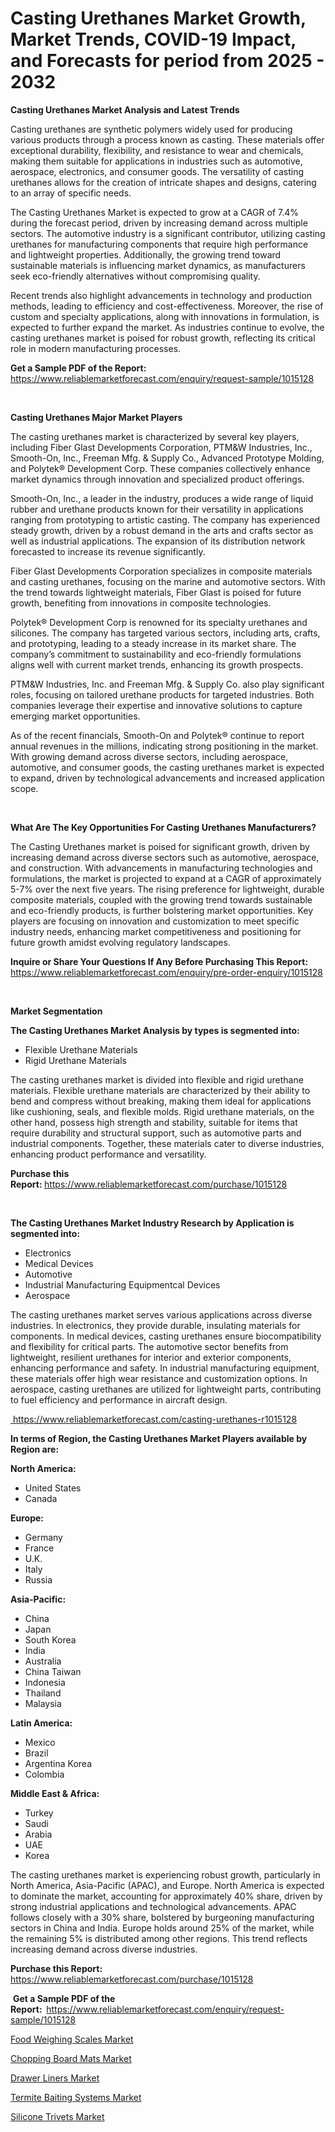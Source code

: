 <p><h1>Casting Urethanes Market Growth, Market Trends, COVID-19 Impact, and Forecasts for period from 2025 - 2032</h1></p><p><strong>Casting Urethanes Market Analysis and Latest Trends</strong></p>
<p><p>Casting urethanes are synthetic polymers widely used for producing various products through a process known as casting. These materials offer exceptional durability, flexibility, and resistance to wear and chemicals, making them suitable for applications in industries such as automotive, aerospace, electronics, and consumer goods. The versatility of casting urethanes allows for the creation of intricate shapes and designs, catering to an array of specific needs. </p><p>The Casting Urethanes Market is expected to grow at a CAGR of 7.4% during the forecast period, driven by increasing demand across multiple sectors. The automotive industry is a significant contributor, utilizing casting urethanes for manufacturing components that require high performance and lightweight properties. Additionally, the growing trend toward sustainable materials is influencing market dynamics, as manufacturers seek eco-friendly alternatives without compromising quality.</p><p>Recent trends also highlight advancements in technology and production methods, leading to efficiency and cost-effectiveness. Moreover, the rise of custom and specialty applications, along with innovations in formulation, is expected to further expand the market. As industries continue to evolve, the casting urethanes market is poised for robust growth, reflecting its critical role in modern manufacturing processes.</p></p>
<p><strong>Get a Sample PDF of the Report:&nbsp;</strong> <a href="https://www.reliablemarketforecast.com/enquiry/request-sample/1015128?utm_campaign=1893&utm_medium=2&utm_source=Github&utm_content=ia&utm_term=06032025&utm_id=casting-urethanes">https://www.reliablemarketforecast.com/enquiry/request-sample/1015128</a></p>
<p>&nbsp;</p>
<p><strong>Casting Urethanes Major Market Players</strong></p>
<p><p>The casting urethanes market is characterized by several key players, including Fiber Glast Developments Corporation, PTM&W Industries, Inc., Smooth-On, Inc., Freeman Mfg. & Supply Co., Advanced Prototype Molding, and Polytek® Development Corp. These companies collectively enhance market dynamics through innovation and specialized product offerings.</p><p>Smooth-On, Inc., a leader in the industry, produces a wide range of liquid rubber and urethane products known for their versatility in applications ranging from prototyping to artistic casting. The company has experienced steady growth, driven by a robust demand in the arts and crafts sector as well as industrial applications. The expansion of its distribution network forecasted to increase its revenue significantly.</p><p>Fiber Glast Developments Corporation specializes in composite materials and casting urethanes, focusing on the marine and automotive sectors. With the trend towards lightweight materials, Fiber Glast is poised for future growth, benefiting from innovations in composite technologies.</p><p>Polytek® Development Corp is renowned for its specialty urethanes and silicones. The company has targeted various sectors, including arts, crafts, and prototyping, leading to a steady increase in its market share. The company’s commitment to sustainability and eco-friendly formulations aligns well with current market trends, enhancing its growth prospects.</p><p>PTM&W Industries, Inc. and Freeman Mfg. & Supply Co. also play significant roles, focusing on tailored urethane products for targeted industries. Both companies leverage their expertise and innovative solutions to capture emerging market opportunities.</p><p>As of the recent financials, Smooth-On and Polytek® continue to report annual revenues in the millions, indicating strong positioning in the market. With growing demand across diverse sectors, including aerospace, automotive, and consumer goods, the casting urethanes market is expected to expand, driven by technological advancements and increased application scope.</p></p>
<p>&nbsp;</p>
<p><strong>What Are The Key Opportunities For Casting Urethanes Manufacturers?</strong></p>
<p><p>The Casting Urethanes market is poised for significant growth, driven by increasing demand across diverse sectors such as automotive, aerospace, and construction. With advancements in manufacturing technologies and formulations, the market is projected to expand at a CAGR of approximately 5-7% over the next five years. The rising preference for lightweight, durable composite materials, coupled with the growing trend towards sustainable and eco-friendly products, is further bolstering market opportunities. Key players are focusing on innovation and customization to meet specific industry needs, enhancing market competitiveness and positioning for future growth amidst evolving regulatory landscapes.</p></p>
<p><strong>Inquire or Share Your Questions If Any Before Purchasing This Report:</strong> <a href="https://www.reliablemarketforecast.com/enquiry/pre-order-enquiry/1015128?utm_campaign=1893&utm_medium=2&utm_source=Github&utm_content=ia&utm_term=06032025&utm_id=casting-urethanes">https://www.reliablemarketforecast.com/enquiry/pre-order-enquiry/1015128</a></p>
<p>&nbsp;</p>
<p><strong>Market Segmentation</strong></p>
<p><strong>The Casting Urethanes Market Analysis by types is segmented into:</strong></p>
<p><ul><li>Flexible Urethane Materials</li><li>Rigid Urethane Materials</li></ul></p>
<p><p>The casting urethanes market is divided into flexible and rigid urethane materials. Flexible urethane materials are characterized by their ability to bend and compress without breaking, making them ideal for applications like cushioning, seals, and flexible molds. Rigid urethane materials, on the other hand, possess high strength and stability, suitable for items that require durability and structural support, such as automotive parts and industrial components. Together, these materials cater to diverse industries, enhancing product performance and versatility.</p></p>
<p><strong>Purchase this Report:&nbsp;</strong><a href="https://www.reliablemarketforecast.com/purchase/1015128?utm_campaign=1893&utm_medium=2&utm_source=Github&utm_content=ia&utm_term=06032025&utm_id=casting-urethanes">https://www.reliablemarketforecast.com/purchase/1015128</a></p>
<p>&nbsp;</p>
<p><strong>The Casting Urethanes Market Industry Research by Application is segmented into:</strong></p>
<p><ul><li>Electronics</li><li>Medical Devices</li><li>Automotive</li><li>Industrial Manufacturing Equipmentcal Devices</li><li>Aerospace</li></ul></p>
<p><p>The casting urethanes market serves various applications across diverse industries. In electronics, they provide durable, insulating materials for components. In medical devices, casting urethanes ensure biocompatibility and flexibility for critical parts. The automotive sector benefits from lightweight, resilient urethanes for interior and exterior components, enhancing performance and safety. In industrial manufacturing equipment, these materials offer high wear resistance and customization options. In aerospace, casting urethanes are utilized for lightweight parts, contributing to fuel efficiency and performance in aircraft design.</p></p>
<p><a href="https://www.reliablemarketforecast.com/casting-urethanes-r1015128?utm_campaign=1893&utm_medium=2&utm_source=Github&utm_content=ia&utm_term=06032025&utm_id=casting-urethanes">&nbsp;https://www.reliablemarketforecast.com/casting-urethanes-r1015128</a></p>
<p><strong>In terms of Region, the Casting Urethanes Market Players available by Region are:</strong></p>
<p>
    <p> <strong> North America: </strong>
        <ul>
            <li>United States</li>
            <li>Canada</li>
        </ul>
        </p> 
    <p> <strong> Europe: </strong>
        <ul>
            <li>Germany</li>
            <li>France</li>
            <li>U.K.</li>
            <li>Italy</li>
            <li>Russia</li>
        </ul>
        </p> 
    <p> <strong> Asia-Pacific: </strong>
        <ul>
            <li>China</li>
            <li>Japan</li>
            <li>South Korea</li>
            <li>India</li>
            <li>Australia</li>
            <li>China Taiwan</li>
            <li>Indonesia</li>
            <li>Thailand</li>
            <li>Malaysia</li>
        </ul>
        </p> 
    <p> <strong> Latin America: </strong>
        <ul>
            <li>Mexico</li>
            <li>Brazil</li>
            <li>Argentina Korea</li>
            <li>Colombia</li>
        </ul>
        </p> 
    <p> <strong> Middle East & Africa: </strong>
        <ul>
            <li>Turkey</li>
            <li>Saudi</li>
            <li>Arabia</li>
            <li>UAE</li>
            <li>Korea</li>
        </ul>
    </p>
    </p>
<p><p>The casting urethanes market is experiencing robust growth, particularly in North America, Asia-Pacific (APAC), and Europe. North America is expected to dominate the market, accounting for approximately 40% share, driven by strong industrial applications and technological advancements. APAC follows closely with a 30% share, bolstered by burgeoning manufacturing sectors in China and India. Europe holds around 25% of the market, while the remaining 5% is distributed among other regions. This trend reflects increasing demand across diverse industries.</p></p>
<p><strong>Purchase this Report: </strong><a href="https://www.reliablemarketforecast.com/purchase/1015128?utm_campaign=1893&utm_medium=2&utm_source=Github&utm_content=ia&utm_term=06032025&utm_id=casting-urethanes">https://www.reliablemarketforecast.com/purchase/1015128</a></p>
<p>&nbsp;<strong>Get a Sample PDF of the Report:&nbsp;&nbsp;</strong><a href="https://www.reliablemarketforecast.com/enquiry/request-sample/1015128?utm_campaign=1893&utm_medium=2&utm_source=Github&utm_content=ia&utm_term=06032025&utm_id=casting-urethanes">https://www.reliablemarketforecast.com/enquiry/request-sample/1015128</a></p>
<p><strong></strong></p>
<p><p><a href="https://github.com/denighoylen1/Market-Research-Report-List-1/blob/main/food-weighing-scales-market.md?utm_campaign=1893&utm_medium=2&utm_source=Github&utm_content=ia&utm_term=06032025&utm_id=casting-urethanes">Food Weighing Scales Market</a></p><p><a href="https://github.com/saguegrody74/Market-Research-Report-List-1/blob/main/chopping-board-mats-market.md?utm_campaign=1893&utm_medium=2&utm_source=Github&utm_content=ia&utm_term=06032025&utm_id=casting-urethanes">Chopping Board Mats Market</a></p><p><a href="https://github.com/luerabollevc/Market-Research-Report-List-1/blob/main/drawer-liners-market.md?utm_campaign=1893&utm_medium=2&utm_source=Github&utm_content=ia&utm_term=06032025&utm_id=casting-urethanes">Drawer Liners Market</a></p><p><a href="https://github.com/yuukoleuda/Market-Research-Report-List-1/blob/main/termite-baiting-systems-market.md?utm_campaign=1893&utm_medium=2&utm_source=Github&utm_content=ia&utm_term=06032025&utm_id=casting-urethanes">Termite Baiting Systems Market</a></p><p><a href="https://github.com/tornapruttuz/Market-Research-Report-List-1/blob/main/silicone-trivets-market.md?utm_campaign=1893&utm_medium=2&utm_source=Github&utm_content=ia&utm_term=06032025&utm_id=casting-urethanes">Silicone Trivets Market</a></p></p>